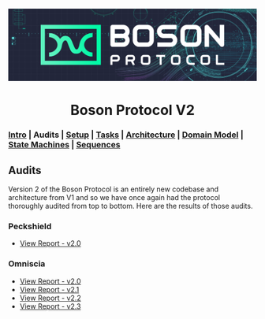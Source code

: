 [![banner](images/banner.png)](https://bosonprotocol.io)

<h1 align="center">Boson Protocol V2</h1>

### [Intro](../README.md) | Audits | [Setup](setup.md) | [Tasks](tasks.md) | [Architecture](architecture.md) | [Domain Model](domain.md) | [State Machines](state-machines.md) | [Sequences](sequences.md)

## Audits
Version 2 of the Boson Protocol is an entirely new codebase and architecture from V1 and so we have once again had the protocol thoroughly audited from top to bottom. Here are the results of those audits.

### Peckshield
* [View Report - v2.0](audits/PeckShield-Audit-Report-Boson-v2.0.pdf)

### Omniscia
* [View Report - v2.0](audits/Omniscia-Audit-Report-v2.0.pdf)
* [View Report - v2.1](audits/Omniscia_Audit_Report_Boson_Protocol_V2.1.pdf)
* [View Report - v2.2](audits/Omniscia_Audit_Report_Boson_Protocol_V2.2.pdf)
* [View Report - v2.3](audits/Omniscia_Audit_Report_Boson_Protocol_V2.3.pdf)
